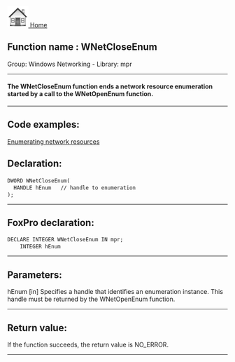 [<img src="../../images/home.png"> Home ](https://github.com/VFPX/Win32API)  

## Function name : WNetCloseEnum
Group: Windows Networking - Library: mpr    
***  


#### The WNetCloseEnum function ends a network resource enumeration started by a call to the WNetOpenEnum function.
***  


## Code examples:
[Enumerating network resources](../../samples/sample_313.md)  

## Declaration:
```foxpro  
DWORD WNetCloseEnum(
  HANDLE hEnum   // handle to enumeration
);  
```  
***  


## FoxPro declaration:
```foxpro  
DECLARE INTEGER WNetCloseEnum IN mpr;
	INTEGER hEnum  
```  
***  


## Parameters:
hEnum 
[in] Specifies a handle that identifies an enumeration instance. This handle must be returned by the WNetOpenEnum function.   
***  


## Return value:
If the function succeeds, the return value is NO_ERROR.   
***  

